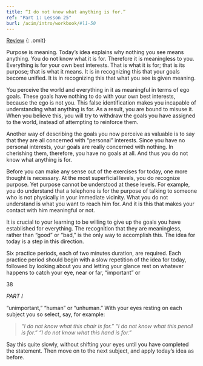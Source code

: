 ```yaml
---
title: “I do not know what anything is for.”
ref: "Part 1: Lesson 25"
burl: /acim/intro/workbook/#l1-50
---
```


<a class="hide-review" href="/acim/workbook/l055/#l025">Review</a>
{: .omit}

Purpose is meaning. Today’s idea explains why nothing you see means
anything. You do not know what it is for. Therefore it is meaningless to
you. Everything is for your own best interests. That is what it is for;
that is its purpose; that is what it means. It is in recognizing this
that your goals become unified. It is in recognizing this that what you
see is given meaning.

You perceive the world and everything in it as meaningful in terms of
ego goals. These goals have nothing to do with your own best interests,
because the ego is not you. This false identification makes you
incapable of understanding what anything is for. As a result, you are
bound to misuse it. When you believe this, you will try to withdraw the
goals you have assigned to the world, instead of attempting to reinforce
them.

Another way of describing the goals you now perceive as valuable is to
say that they are all concerned with “personal” interests. Since you
have no personal interests, your goals are really concerned with
nothing. In cherishing them, therefore, you have no goals at all. And
thus you do not know what anything is for.

Before you can make any sense out of the exercises for today, one more
thought is necessary. At the most superficial levels, you do recognize
purpose. Yet purpose cannot be understood at these levels. For example,
you do understand that a telephone is for the purpose of talking to
someone who is not physically in your immediate vicinity. What you do
not understand is what you want to reach him for. And it is this that
makes your contact with him meaningful or not.

It is crucial to your learning to be willing to give up the goals you
have established for everything. The recognition that they are
meaningless, rather than “good” or “bad,” is the only way to accomplish
this. The idea for today is a step in this direction.

Six practice periods, each of two minutes duration, are required. Each
practice period should begin with a slow repetition of the idea for
today, followed by looking about you and letting your glance rest on
whatever happens to catch your eye, near or far, “important” or

38

*PART I*

“unimportant,” “human” or “unhuman.” With your eyes resting on each
subject you so select, say, for example:

> *“I do not know what this chair is for.” “I do not know what this
> pencil is for.” “I do not know what this hand is for.”*

Say this quite slowly, without shifting your eyes until you have
completed the statement. Then move on to the next subject, and apply
today’s idea as before.


